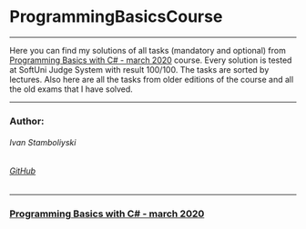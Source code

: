
# ProgrammingBasicsCourse

------------

Here you can find my solutions of all tasks (mandatory and optional) from [Programming Basics with C# - march 2020](https://softuni.bg/trainings/2808/programming-basics-with-c-sharp-march-2020) course. Every solution is tested at SoftUni Judge System with result 100/100. The tasks are sorted by lectures. Also here are all the tasks from older editions of the course and all the old exams that I have solved.

------------

### Author:
###### Ivan Stamboliyski

###### [GitHub](https://github.com/ivanstamboliyski)

------------

### [Programming Basics with C# - march 2020](https://softuni.bg/certificates/details/81424/530e50fb)


